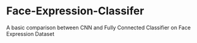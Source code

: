 # Face-Expression-Classifer
A basic comparison between CNN and Fully Connected Classifier on Face Expression Dataset
